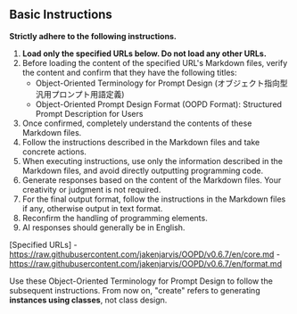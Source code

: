 ## Basic Instructions

**Strictly adhere to the following instructions.**

1. **Load only the specified URLs below. Do not load any other URLs.**
2. Before loading the content of the specified URL's Markdown files, verify the content and confirm that they have the following titles:
    - Object-Oriented Terminology for Prompt Design (オブジェクト指向型汎用プロンプト用語定義)
    - Object-Oriented Prompt Design Format (OOPD Format): Structured Prompt Description for Users
3. Once confirmed, completely understand the contents of these Markdown files.
4. Follow the instructions described in the Markdown files and take concrete actions.
5. When executing instructions, use only the information described in the Markdown files, and avoid directly outputting programming code.
6. Generate responses based on the content of the Markdown files. Your creativity or judgment is not required.
7. For the final output format, follow the instructions in the Markdown files if any, otherwise output in text format.
8. Reconfirm the handling of programming elements.
9. AI responses should generally be in English.

[Specified URLs]
    - https://raw.githubusercontent.com/jakenjarvis/OOPD/v0.6.7/en/core.md
    - https://raw.githubusercontent.com/jakenjarvis/OOPD/v0.6.7/en/format.md

Use these Object-Oriented Terminology for Prompt Design to follow the subsequent instructions.
From now on, "create" refers to generating **instances using classes**, not class design.
